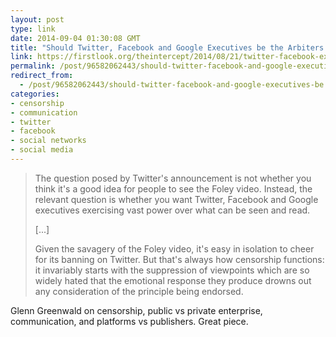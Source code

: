 ```yaml
---
layout: post
type: link
date: 2014-09-04 01:30:08 GMT
title: "Should Twitter, Facebook and Google Executives be the Arbiters of What We See and Read?"
link: https://firstlook.org/theintercept/2014/08/21/twitter-facebook-executives-arbiters-see-read/?utm_source=nextdraft&utm_medium=email
permalink: /post/96582062443/should-twitter-facebook-and-google-executives-be
redirect_from: 
  - /post/96582062443/should-twitter-facebook-and-google-executives-be
categories:
- censorship
- communication
- twitter
- facebook
- social networks
- social media
---
```

<blockquote><p>The question posed by Twitter's announcement is not whether you think it's a good idea for people to see the Foley video. Instead, the relevant question is whether you want Twitter, Facebook and Google executives exercising vast power over what can be seen and read.</p>
<p>[...]</p>
<p>Given the savagery of the Foley video, it's easy in isolation to cheer for its banning on Twitter. But that's always how censorship functions: it invariably starts with the suppression of viewpoints which are so widely hated that the emotional response they produce drowns out any consideration of the principle being endorsed.</p></blockquote>
<p>Glenn Greenwald on censorship, public vs private enterprise, communication, and platforms vs publishers. Great piece.</p>